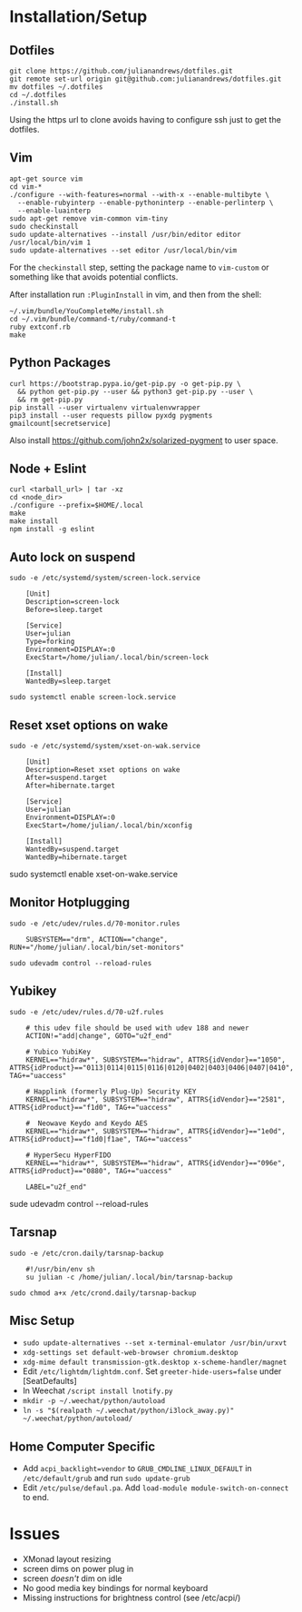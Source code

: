 Installation/Setup
========================

Dotfiles
--------

    git clone https://github.com/julianandrews/dotfiles.git
    git remote set-url origin git@github.com:julianandrews/dotfiles.git
    mv dotfiles ~/.dotfiles
    cd ~/.dotfiles
    ./install.sh

Using the https url to clone avoids having to configure ssh just to get the
dotfiles.

Vim
---

    apt-get source vim
    cd vim-*
    ./configure --with-features=normal --with-x --enable-multibyte \
      --enable-rubyinterp --enable-pythoninterp --enable-perlinterp \
      --enable-luainterp
    sudo apt-get remove vim-common vim-tiny
    sudo checkinstall
    sudo update-alternatives --install /usr/bin/editor editor /usr/local/bin/vim 1
    sudo update-alternatives --set editor /usr/local/bin/vim

For the `checkinstall` step, setting the package name to `vim-custom` or
something like that avoids potential conflicts.

After installation run `:PluginInstall` in vim, and then from the shell:

    ~/.vim/bundle/YouCompleteMe/install.sh
    cd ~/.vim/bundle/command-t/ruby/command-t
    ruby extconf.rb
    make

Python Packages
---------------

    curl https://bootstrap.pypa.io/get-pip.py -o get-pip.py \
      && python get-pip.py --user && python3 get-pip.py --user \
      && rm get-pip.py
    pip install --user virtualenv virtualenvwrapper
    pip3 install --user requests pillow pyxdg pygments gmailcount[secretservice]

Also install https://github.com/john2x/solarized-pygment to user space.

Node + Eslint
-------------

    curl <tarball_url> | tar -xz
    cd <node_dir>
    ./configure --prefix=$HOME/.local
    make
    make install
    npm install -g eslint

Auto lock on suspend
------------------

    sudo -e /etc/systemd/system/screen-lock.service

        [Unit]
        Description=screen-lock
        Before=sleep.target

        [Service]
        User=julian
        Type=forking
        Environment=DISPLAY=:0
        ExecStart=/home/julian/.local/bin/screen-lock

        [Install]
        WantedBy=sleep.target

    sudo systemctl enable screen-lock.service

Reset xset options on wake
--------------------------

    sudo -e /etc/systemd/system/xset-on-wak.service

        [Unit]
        Description=Reset xset options on wake
        After=suspend.target
        After=hibernate.target

        [Service]
        User=julian
        Environment=DISPLAY=:0
        ExecStart=/home/julian/.local/bin/xconfig

        [Install]
        WantedBy=suspend.target
        WantedBy=hibernate.target

  sudo systemctl enable xset-on-wake.service

Monitor Hotplugging
-------------------

    sudo -e /etc/udev/rules.d/70-monitor.rules

        SUBSYSTEM=="drm", ACTION=="change", RUN+="/home/julian/.local/bin/set-monitors"

    sudo udevadm control --reload-rules

Yubikey
-------

    sudo -e /etc/udev/rules.d/70-u2f.rules

        # this udev file should be used with udev 188 and newer
        ACTION!="add|change", GOTO="u2f_end"

        # Yubico YubiKey
        KERNEL=="hidraw*", SUBSYSTEM=="hidraw", ATTRS{idVendor}=="1050", ATTRS{idProduct}=="0113|0114|0115|0116|0120|0402|0403|0406|0407|0410", TAG+="uaccess"

        # Happlink (formerly Plug-Up) Security KEY
        KERNEL=="hidraw*", SUBSYSTEM=="hidraw", ATTRS{idVendor}=="2581", ATTRS{idProduct}=="f1d0", TAG+="uaccess"

        #  Neowave Keydo and Keydo AES
        KERNEL=="hidraw*", SUBSYSTEM=="hidraw", ATTRS{idVendor}=="1e0d", ATTRS{idProduct}=="f1d0|f1ae", TAG+="uaccess"

        # HyperSecu HyperFIDO
        KERNEL=="hidraw*", SUBSYSTEM=="hidraw", ATTRS{idVendor}=="096e", ATTRS{idProduct}=="0880", TAG+="uaccess"

        LABEL="u2f_end"

  sude udevadm control --reload-rules

Tarsnap
-------

    sudo -e /etc/cron.daily/tarsnap-backup

        #!/usr/bin/env sh
        su julian -c /home/julian/.local/bin/tarsnap-backup

    sudo chmod a+x /etc/crond.daily/tarsnap-backup

Misc Setup
----------
* `sudo update-alternatives --set x-terminal-emulator /usr/bin/urxvt`
* `xdg-settings set default-web-browser chromium.desktop`
* `xdg-mime default transmission-gtk.desktop x-scheme-handler/magnet`
* Edit `/etc/lightdm/lightdm.conf`. Set `greeter-hide-users=false` under [SeatDefaults]
* In Weechat `/script install lnotify.py`
* `mkdir -p ~/.weechat/python/autoload`
* `ln -s "$(realpath ~/.weechat/python/i3lock_away.py)" ~/.weechat/python/autoload/`

Home Computer Specific
----------------------
* Add `acpi_backlight=vendor` to `GRUB_CMDLINE_LINUX_DEFAULT` in
  `/etc/default/grub` and run `sudo update-grub`
* Edit `/etc/pulse/defaul.pa`. Add `load-module module-switch-on-connect` to end.

Issues
======
* XMonad layout resizing
* screen dims on power plug in
* screen *doesn't* dim on idle
* No good media key bindings for normal keyboard
* Missing instructions for brightness control (see /etc/acpi/)
